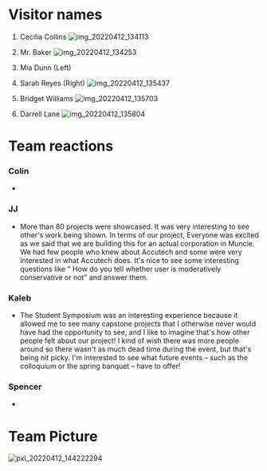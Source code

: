 # Visitor names
1. Cecilia Collins
![img_20220412_134113](https://user-images.githubusercontent.com/70356631/163075526-3fc84bf0-14d6-4d12-b2ad-02ab6575f79a.jpg)

2. Mr. Baker
![img_20220412_134253](https://user-images.githubusercontent.com/70356631/163075544-7c2082e4-d997-46ff-b9e5-2abe6f1f64db.jpg)

3. Mia Dunn (Left)
4. Sarah Reyes (Right)
![img_20220412_135437](https://user-images.githubusercontent.com/70356631/163075593-805b0a67-ae42-453d-a8ad-db1aa11c80cb.jpg)

5. Bridget Williams
![img_20220412_135703](https://user-images.githubusercontent.com/70356631/163075789-b7808107-ed73-47a7-b825-d745ee4fe9bc.jpg)

6. Darrell Lane
![img_20220412_135804](https://user-images.githubusercontent.com/70356631/163075616-ea76de70-9d78-492a-8af5-0d7c2e88ba95.jpg)


# Team reactions
### Colin
-
### JJ
- More than 80 projects were showcased. It was very interesting to see other's work being shown. In terms of our project, Everyone was excited as we said that we are building this for an actual corporation in Muncie. We had few people who knew about Accutech and some were very interested in what Accutech does. It's nice to see some interesting questions like " How do you tell whether user is moderatively conservative or not" and answer them. 
### Kaleb
- The Student Symposium was an interesting experience because it allowed me to see many capstone projects that I otherwise never would have had the opportunity to see, and I like to imagine that's how other people felt about our project! I kind of wish there was more people around so there wasn't as much dead time during the event, but that's being nit picky. I'm interested to see what future events – such as the colloquium or the spring banquet – have to offer! 
### Spencer
-


# Team Picture
![pxl_20220412_144222294](https://user-images.githubusercontent.com/70356631/163075884-7484e17b-bc83-4b6f-aa52-e9f6120e1566.jpg)

